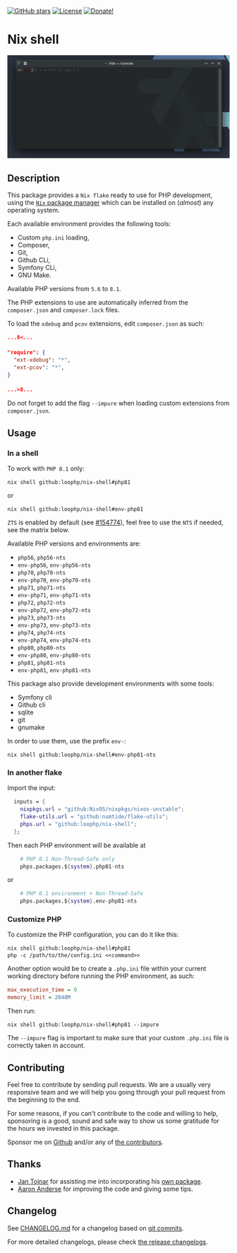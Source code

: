 [![GitHub stars][github stars]][1]
 [![License][license]][1]
 [![Donate!][donate github]][5]

# Nix shell

![Tutorial](./docs/readme.gif "Tutorial")

## Description

This package provides a `Nix flake` ready to use
for PHP development, using the [`Nix` package manager][50]
which can be installed on (*almost*) any operating system.

Each available environment provides the following tools:

* Custom `php.ini` loading,
* Composer,
* Git,
* Github CLi,
* Symfony CLi,
* GNU Make.

Available PHP versions from `5.6` to `8.1`.

The PHP extensions to use are automatically inferred
from the `composer.json` and `composer.lock` files.

To load the `xdebug` and `pcov` extensions, edit `composer.json` as such:

```json
...8<...

"require": {
  "ext-xdebug": "*",
  "ext-pcov": "*",
}

...>8...
```

Do not forget to add the flag `--impure` when loading custom
extensions from `composer.json`.

## Usage

### In a shell

To work with `PHP 8.1` only:

```shell
nix shell github:loophp/nix-shell#php81
```
or

```shell
nix shell github:loophp/nix-shell#env-php81
```

`ZTS` is enabled by default (see [#154774](https://github.com/NixOS/nixpkgs/issues/154774)),
feel free to use the `NTS` if needed, see the matrix below.

Available PHP versions and environments are:

* `php56`, `php56-nts`
* `env-php56`, `env-php56-nts`
* `php70`, `php70-nts`
* `env-php70`, `env-php70-nts`
* `php71`, `php71-nts`
* `env-php71`, `env-php71-nts`
* `php72`, `php72-nts`
* `env-php72`, `env-php72-nts`
* `php73`, `php73-nts`
* `env-php73`, `env-php73-nts`
* `php74`, `php74-nts`
* `env-php74`, `env-php74-nts`
* `php80`, `php80-nts`
* `env-php80`, `env-php80-nts`
* `php81`, `php81-nts`
* `env-php81`, `env-php81-nts`

This package also provide development environments with some tools:

* Symfony cli
* Github cli
* sqlite
* git
* gnumake

In order to use them, use the prefix `env-`:

```shell
nix shell github:loophp/nix-shell#env-php81-nts
```

### In another flake

Import the input:

```nix
  inputs = {
    nixpkgs.url = "github:NixOS/nixpkgs/nixos-unstable";
    flake-utils.url = "github:numtide/flake-utils";
    phps.url = "github:loophp/nix-shell";
  };
```

Then each PHP environment will be available at

```nix
    # PHP 8.1 Non-Thread-Safe only
    phps.packages.${system}.php81-nts
```

or

```nix
    # PHP 8.1 environment + Non-Thread-Safe
    phps.packages.${system}.env-php81-nts
```

### Customize PHP

To customize the PHP configuration, you can do it like this:

```shell
nix shell github:loophp/nix-shell#php81
php -c /path/to/the/config.ini <<command>>
```

Another option would be to create a `.php.ini` file within your
current working directory before running the PHP environment,
as such:

```ini
max_execution_time = 0
memory_limit = 2048M
```

Then run:

```shell
nix shell github:loophp/nix-shell#php81 --impure
```

The `--impure` flag is important to make sure that your custom
`.php.ini` file is correctly taken in account.

## Contributing

Feel free to contribute by sending pull requests. We are a
usually very responsive team and we will help you going
through your pull request from the beginning to the end.

For some reasons, if you can't contribute to the code and
willing to help, sponsoring is a good, sound and safe way
to show us some gratitude for the hours we invested in this
package.

Sponsor me on [Github][5] and/or any of [the contributors][6].

## Thanks

* [Jan Tojnar][47] for assisting me into incorporating his [own package][48].
* [Aaron Anderse][52] for improving the code and giving some tips.

## Changelog

See [CHANGELOG.md][43] for a changelog based on [git commits][44].

For more detailed changelogs, please check [the release changelogs][45].

[1]: https://packagist.org/packages/loophp/nix-shell
[latest stable version]: https://img.shields.io/packagist/v/loophp/nix-shell.svg?style=flat-square
[github stars]: https://img.shields.io/github/stars/loophp/nix-shell.svg?style=flat-square
[total downloads]: https://img.shields.io/packagist/dt/loophp/nix-shell.svg?style=flat-square
[github workflow status]: https://img.shields.io/github/workflow/status/loophp/nix-shell/Unit%20tests?style=flat-square
[code quality]: https://img.shields.io/scrutinizer/quality/g/loophp/nix-shell/master.svg?style=flat-square
[3]: https://scrutinizer-ci.com/g/loophp/nix-shell/?branch=master
[type coverage]: https://img.shields.io/badge/dynamic/json?style=flat-square&color=color&label=Type%20coverage&query=message&url=https%3A%2F%2Fshepherd.dev%2Fgithub%2Floophp%2Fcollection%2Fcoverage
[4]: https://shepherd.dev/github/loophp/nix-shell
[code coverage]: https://img.shields.io/scrutinizer/coverage/g/loophp/nix-shell/master.svg?style=flat-square
[license]: https://img.shields.io/packagist/l/loophp/nix-shell.svg?style=flat-square
[donate github]: https://img.shields.io/badge/Sponsor-Github-brightgreen.svg?style=flat-square
[donate paypal]: https://img.shields.io/badge/Sponsor-Paypal-brightgreen.svg?style=flat-square
[34]: https://github.com/loophp/nix-shell/issues
[2]: https://github.com/loophp/nix-shell/actions
[35]: http://www.phpspec.net/
[36]: https://github.com/phpro/grumphp
[37]: https://github.com/infection/infection
[38]: https://github.com/phpstan/phpstan
[39]: https://github.com/vimeo/psalm
[5]: https://github.com/sponsors/drupol
[6]: https://github.com/loophp/nix-shell/graphs/contributors
[43]: https://github.com/loophp/nix-shell/blob/master/CHANGELOG.md
[44]: https://github.com/loophp/nix-shell/commits/master
[45]: https://github.com/loophp/nix-shell/releases
[46]: https://nixos.org/guides/nix-pills/developing-with-nix-shell.html
[47]: https://github.com/jtojnar
[48]: https://github.com/fossar/nix-phps
[50]: https://nixos.org/download.html
[52]: https://github.com/aanderse